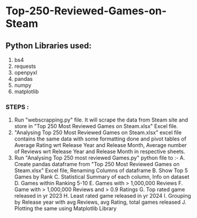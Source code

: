 # Top-250-Reviewed-Games-on-Steam

## Python Libraries used:
1. bs4
2. requests
3. openpyxl
4. pandas
5. numpy
6. matplotlib

### STEPS :
1. Run "webscrapping.py" file. It will scrape the data from Steam site and store in "Top 250 Most Reviewed Games on Steam.xlsx" Excel file.
2. "Analysing Top 250 Most Reviewed Games on Steam.xlsx" excel file contains the same data with some formatting done and pivot tables of Average Rating wrt Release Year and Release Month, Average number of Reviews wrt Release Year and Release Month in respective sheets.
3. Run "Analysing Top 250 most reviewed Games.py" python file to :-
   A. Create pandas dataframe from "Top 250 Most Reviewed Games on Steam.xlsx" Excel file, Renaming Columns of dataframe
   B. Show Top 5 Games by Rank
   C. Statistical Summary of each column, Info on dataset
   D. Games within Ranking 5-10
   E. Games with > 1,000,000 Reviews
   F. Game with > 1,000,000 Reviews and > 0.9 Ratings
   G. Top rated game released in yr 2023
   H. Least rated game released in yr 2024
   I. Grouping by Release year with avg Reviews, avg Rating, total games released
   J. Plotting the same using Matplotlib Library
